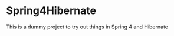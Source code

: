 Spring4Hibernate
================

This is a dummy project to try out things in Spring 4 and Hibernate
